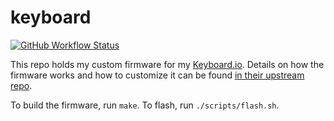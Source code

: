 keyboard
================

[![GitHub Workflow Status](https://img.shields.io/actions/github/workflow/status/akerl/keyboard/build.yml?branch=main)](https://github.com/akerl/keyboard/actions)

This repo holds my custom firmware for my [Keyboard.io](https://blog.keyboard.io). Details on how the firmware works and how to customize it can be found [in their upstream repo](https://github.com/keyboardio/Model01-Firmware).

To build the firmware, run `make`. To flash, run `./scripts/flash.sh`.

